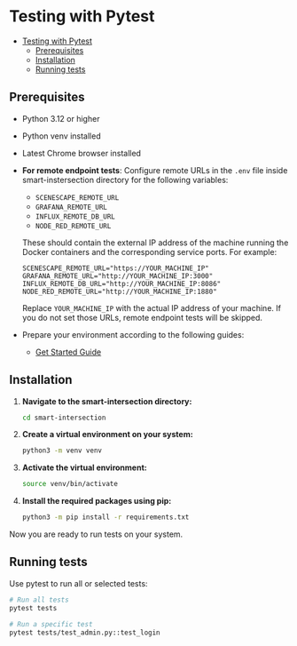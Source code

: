 <!--
# SPDX-FileCopyrightText: (C) 2025 Intel Corporation
# SPDX-License-Identifier: LicenseRef-Intel-Edge-Software
# This file is licensed under the Limited Edge Software Distribution License Agreement.
-->

# Testing with Pytest

- [Testing with Pytest](#testing-with-pytest)
    - [Prerequisites](#prerequisites)
    - [Installation](#installation)
    - [Running tests](#running-tests)

## Prerequisites

- Python 3.12 or higher
- Python venv installed
- Latest Chrome browser installed
- **For remote endpoint tests**: Configure remote URLs in the `.env` file inside smart-instersection directory for the following variables:
  - `SCENESCAPE_REMOTE_URL`
  - `GRAFANA_REMOTE_URL`
  - `INFLUX_REMOTE_DB_URL`
  - `NODE_RED_REMOTE_URL`
  
  These should contain the external IP address of the machine running the Docker containers and the corresponding service ports. For example:
  ```
  SCENESCAPE_REMOTE_URL="https://YOUR_MACHINE_IP"
  GRAFANA_REMOTE_URL="http://YOUR_MACHINE_IP:3000"
  INFLUX_REMOTE_DB_URL="http://YOUR_MACHINE_IP:8086"
  NODE_RED_REMOTE_URL="http://YOUR_MACHINE_IP:1880"
  ```
  
  Replace `YOUR_MACHINE_IP` with the actual IP address of your machine. If you do not set those URLs, remote endpoint tests will be skipped.

- Prepare your environment according to the following guides:
  - [Get Started Guide](https://github.com/open-edge-platform/edge-ai-suites/blob/main/metro-ai-suite/metro-vision-ai-app-recipe/smart-intersection/docs/user-guide/get-started.md)

## Installation

1. **Navigate to the smart-intersection directory:**

   ```bash
   cd smart-intersection
   ```

2. **Create a virtual environment on your system:**

   ```bash
   python3 -m venv venv
   ```

3. **Activate the virtual environment:**

   ```bash
   source venv/bin/activate
   ```

4. **Install the required packages using pip:**

   ```bash
   python3 -m pip install -r requirements.txt
   ```

Now you are ready to run tests on your system. 

## Running tests

Use pytest to run all or selected tests:

```bash
# Run all tests
pytest tests

# Run a specific test
pytest tests/test_admin.py::test_login
```
